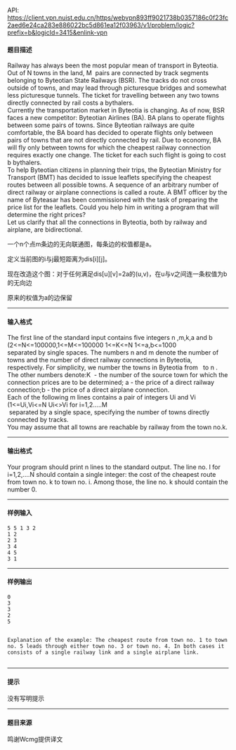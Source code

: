 API: https://client.vpn.nuist.edu.cn/https/webvpn893ff9021738b0357186c0f23fc2aed6e24ca283e886022bc5d861ea12f03963/v1/problem/logic?prefix=b&logicId=3415&enlink-vpn

#### 题目描述

Railway has always been the most popular mean of transport in Byteotia. Out of N towns in the land, M  pairs are connected by track segments belonging to Byteotian State Railways (BSR). The tracks do not cross outside of towns, and may lead through picturesque bridges and somewhat less picturesque tunnels. The ticket for travelling between any two towns directly connected by rail costs a bythalers.  
Currently the transportation market in Byteotia is changing. As of now, BSR faces a new competitor: Byteotian Airlines (BA). BA plans to operate flights between some pairs of towns. Since Byteotian railways are quite comfortable, the BA board has decided to operate flights only between pairs of towns that are not directly connected by rail. Due to economy, BA will fly only between towns for which the cheapest railway connection requires exactly one change. The ticket for each such flight is going to cost b bythalers.  
To help Byteotian citizens in planning their trips, the Byteotian Ministry for Transport (BMT) has decided to issue leaflets specifying the cheapest routes between all possible towns. A sequence of an arbitrary number of direct railway or airplane connections is called a route. A BMT officer by the name of Byteasar has been commissioned with the task of preparing the price list for the leaflets. Could you help him in writing a program that will determine the right prices?  
Let us clarify that all the connections in Byteotia, both by railway and airplane, are bidirectional.  

一个n个点m条边的无向联通图，每条边的权值都是a。

定义当前图的i与j最短距离为dis\[i\]\[j\]。

现在改造这个图：对于任何满足dis\[u\]\[v\]=2a的(u,v)，在u与v之间连一条权值为b的无向边

原来的权值为a的边保留

---

#### 输入格式

The first line of the standard input contains five integers n ,m,k,a and b (2<=N<=100000,1<=M<=100000 1<=K<=N 1<=a,b<=1000  
separated by single spaces. The numbers n and m denote the number of towns and the number of direct railway connections in Byteotia, respectively. For simplicity, we number the towns in Byteotia from   to n . The other numbers denote:K  - the number of the source town for which the connection prices are to be determined; a - the price of a direct railway connection;b - the price of a direct airplane connection.  
Each of the following m lines contains a pair of integers Ui and Vi (1<=Ui,Vi<=N Ui<>Vi for i=1,2…..M  
 separated by a single space, specifying the number of towns directly connected by tracks.  
You may assume that all towns are reachable by railway from the town no.k.  

---

#### 输出格式

Your program should print n lines to the standard output. The line no. I for i=1,2,….N should contain a single integer: the cost of the cheapest route from town no. k to town no. i. Among those, the line no. k should contain the number 0.  

---

#### 样例输入
```
5 5 1 3 2
1 2
2 3
3 4
4 5
3 1

```

---

#### 样例输出
```
0
3
3
2
5


Explanation of the example: The cheapest route from town no. 1 to town no. 5 leads through either town no. 3 or town no. 4. In both cases it consists of a single railway link and a single airplane link.


```

---

#### 提示

没有写明提示

---

#### 题目来源

鸣谢Wcmg提供译文
